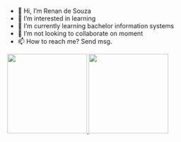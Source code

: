 - 👋 Hi, I’m Renan de Souza
- 👀 I’m interested in learning
- 🌱 I’m currently learning bachelor information systems
- 💞️ I’m not looking to collaborate on moment
- 📫 How to reach me? Send msg.

<div>
<a href="https://github.com/seu-usuário-aqui">
<img loading="lazy" height="180em" src="https://github-readme-stats.vercel.app/api/top-langs/?username=rdsrenans&layout=compact&langs_count=7&theme=dracula"/>
<img loading="lazy" height="180em" src="https://github-readme-stats.vercel.app/api?username=rdsrenans&show_icons=true&theme=dracula&include_all_commits=true&count_private=true"/>
</div>

<!---
rds-renan/rds-renan is a ✨ special ✨ repository because its `README.md` (this file) appears on your GitHub profile.
You can click the Preview link to take a look at your changes.
--->
